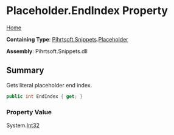 # Placeholder\.EndIndex Property

[Home](../../../../README.md)

**Containing Type**: [Pihrtsoft.Snippets](../../README.md)\.[Placeholder](../README.md)

**Assembly**: Pihrtsoft\.Snippets\.dll

## Summary

Gets literal placeholder end index\.

```csharp
public int EndIndex { get; }
```

### Property Value

System\.[Int32](https://docs.microsoft.com/en-us/dotnet/api/system.int32)

